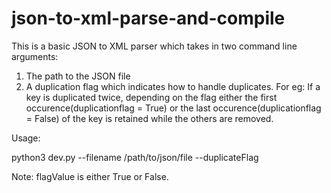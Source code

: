 # json-to-xml-parse-and-compile
This is a basic JSON to XML parser which takes in two command line arguments:
1. The path to the JSON file
2. A duplication flag which indicates how to handle duplicates.
For eg: If a key is duplicated twice, depending on the flag either the first occurence(duplicationflag = True) or the last occurence(duplicationflag = False) of the key is retained while the others are removed.

Usage:

python3 dev.py --filename /path/to/json/file --duplicateFlag <flagValue>

Note: flagValue is either True or False.

